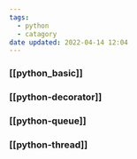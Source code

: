 ```yaml
---
tags:
  - python
  - catagory
date updated: 2022-04-14 12:04
---
```


### [[python_basic]]

### [[python-decorator]]

### [[python-queue]]

### [[python-thread]]
